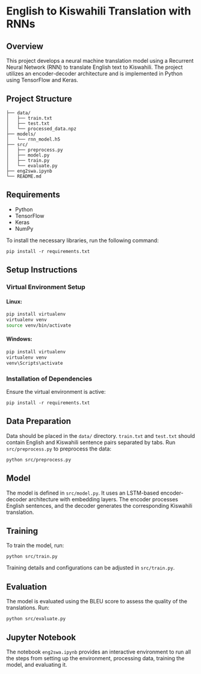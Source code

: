 # English to Kiswahili Translation with RNNs

## Overview
This project develops a neural machine translation model using a Recurrent Neural Network (RNN) to translate English text to Kiswahili. The project utilizes an encoder-decoder architecture and is implemented in Python using TensorFlow and Keras.

## Project Structure
```
├── data/
│   ├── train.txt
│   ├── test.txt
│   └── processed_data.npz
├── models/
│   └── rnn_model.h5
├── src/
│   ├── preprocess.py
│   ├── model.py
│   ├── train.py
│   └── evaluate.py
├── eng2swa.ipynb
└── README.md
```

## Requirements
- Python
- TensorFlow
- Keras
- NumPy

To install the necessary libraries, run the following command:
```
pip install -r requirements.txt
```

## Setup Instructions

### Virtual Environment Setup
#### Linux:
```bash
pip install virtualenv
virtualenv venv
source venv/bin/activate
```
#### Windows:
```bash
pip install virtualenv
virtualenv venv
venv\Scripts\activate
```

### Installation of Dependencies
Ensure the virtual environment is active:
```
pip install -r requirements.txt
```

## Data Preparation
Data should be placed in the `data/` directory. `train.txt` and `test.txt` should contain English and Kiswahili sentence pairs separated by tabs. Run `src/preprocess.py` to preprocess the data:
```
python src/preprocess.py
```

## Model
The model is defined in `src/model.py`. It uses an LSTM-based encoder-decoder architecture with embedding layers. The encoder processes English sentences, and the decoder generates the corresponding Kiswahili translation.

## Training
To train the model, run:
```
python src/train.py
```
Training details and configurations can be adjusted in `src/train.py`.

## Evaluation
The model is evaluated using the BLEU score to assess the quality of the translations. Run:
```
python src/evaluate.py
```

## Jupyter Notebook
The notebook `eng2swa.ipynb` provides an interactive environment to run all the steps from setting up the environment, processing data, training the model, and evaluating it.
